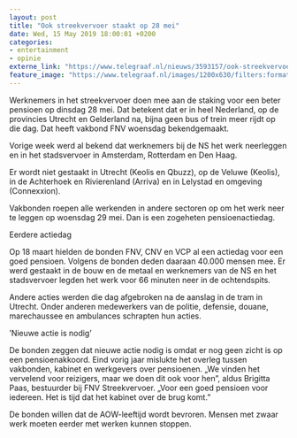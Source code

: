 ```yaml
---
layout: post
title: "Ook streekvervoer staakt op 28 mei"
date: Wed, 15 May 2019 18:00:01 +0200
categories: 
- entertainment 
- opinie 
externe_link: "https://www.telegraaf.nl/nieuws/3593157/ook-streekvervoer-staakt-op-28-mei"
feature_image: "https://www.telegraaf.nl/images/1200x630/filters:format(jpeg):quality(80)/cdn-kiosk-api.telegraaf.nl/d75b68b2-772c-11e9-9489-02c309bc01c1.jpg"
---
```


<p class="intro">Werknemers in het streekvervoer doen mee aan de staking voor een beter pensioen op dinsdag 28 mei. Dat betekent dat er in heel Nederland, op de provincies Utrecht en Gelderland na, bijna geen bus of trein meer rijdt op die dag. Dat heeft vakbond FNV woensdag bekendgemaakt.</p> <p>Vorige week werd al bekend dat werknemers bij de NS het werk neerleggen en in het stadsvervoer in Amsterdam, Rotterdam en Den Haag.</p><p>Er wordt niet gestaakt in Utrecht (Keolis en Qbuzz), op de Veluwe (Keolis), in de Achterhoek en Rivierenland (Arriva) en in Lelystad en omgeving (Connexxion).</p><p>Vakbonden roepen alle werkenden in andere sectoren op om het werk neer te leggen op woensdag 29 mei. Dan is een zogeheten pensioenactiedag.</p><p>Eerdere actiedag</p><p>Op 18 maart hielden de bonden FNV, CNV en VCP al een actiedag voor een goed pensioen. Volgens de bonden deden daaraan 40.000 mensen mee. Er werd gestaakt in de bouw en de metaal en werknemers van de NS en het stadsvervoer legden het werk voor 66 minuten neer in de ochtendspits.</p><p>Andere acties werden die dag afgebroken na de aanslag in de tram in Utrecht. Onder anderen medewerkers van de politie, defensie, douane, marechaussee en ambulances schrapten hun acties.</p><p>’Nieuwe actie is nodig’</p><p>De bonden zeggen dat nieuwe actie nodig is omdat er nog geen zicht is op een pensioenakkoord. Eind vorig jaar mislukte het overleg tussen vakbonden, kabinet en werkgevers over pensioenen. „We vinden het vervelend voor reizigers, maar we doen dit ook voor hen”, aldus Brigitta Paas, bestuurder bij FNV Streekvervoer. „Voor een goed pensioen voor iedereen. Het is tijd dat het kabinet over de brug komt.”</p><p>De bonden willen dat de AOW-leeftijd wordt bevroren. Mensen met zwaar werk moeten eerder met werken kunnen stoppen.</p>
